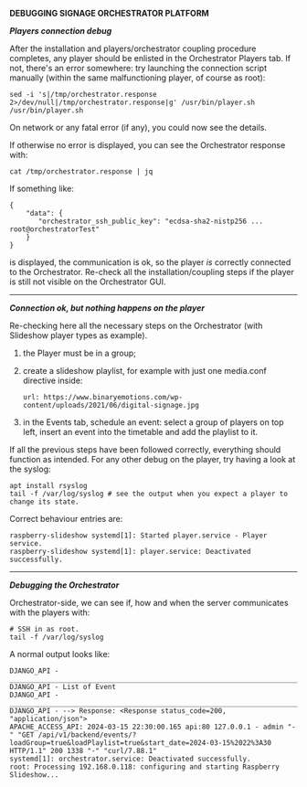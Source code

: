 **DEBUGGING SIGNAGE ORCHESTRATOR PLATFORM** 

***Players connection debug***

After the installation and players/orchestrator coupling procedure completes, any player should be enlisted in the Orchestrator Players tab.
If not, there's an error somewhere: try launching the connection script manually (within the same malfunctioning player, of course as root):

    sed -i 's|/tmp/orchestrator.response 2>/dev/null|/tmp/orchestrator.response|g' /usr/bin/player.sh
    /usr/bin/player.sh

On network or any fatal error (if any), you could now see the details.

If otherwise no error is displayed, you can see the Orchestrator response with:

    cat /tmp/orchestrator.response | jq

If something like:

    {
        "data": {
           "orchestrator_ssh_public_key": "ecdsa-sha2-nistp256 ... root@orchestratorTest"
        } 
    }

is displayed, the communication is ok, so the player *is* correctly connected to the Orchestrator. Re-check all the installation/coupling steps if the player is still not visible on the Orchestrator GUI.

------------

***Connection ok, but nothing happens on the player***

Re-checking here all the necessary steps on the Orchestrator (with Slideshow player types as example).
1. the Player must be in a group;
2. create a slideshow playlist, for example with just one media.conf directive inside:

       url: https://www.binaryemotions.com/wp-content/uploads/2021/06/digital-signage.jpg
3. in the Events tab, schedule an event: select a group of players on top left, insert an event into the timetable and add the playlist to it.

If all the previous steps have been followed correctly, everything should function as intended.
For any other debug on the player, try having a look at the syslog:

    apt install rsyslog
    tail -f /var/log/syslog # see the output when you expect a player to change its state.

Correct behaviour entries are:

    raspberry-slideshow systemd[1]: Started player.service - Player service.
    raspberry-slideshow systemd[1]: player.service: Deactivated successfully.

------------

***Debugging the Orchestrator***

Orchestrator-side, we can see if, how and when the server communicates with the players with:

    # SSH in as root.
    tail -f /var/log/syslog

A normal output looks like:

    DJANGO_API - ________________________________________________________________________________
    DJANGO_API - List of Event
    DJANGO_API - ________________________________________________________________________________
    DJANGO_API - --> Response: <Response status_code=200, "application/json">
    APACHE_ACCESS_API: 2024-03-15 22:30:00.165 api:80 127.0.0.1 - admin "-" "GET /api/v1/backend/events/?loadGroup=true&loadPlaylist=true&start_date=2024-03-15%2022%3A30 HTTP/1.1" 200 1338 "-" "curl/7.88.1"
    systemd[1]: orchestrator.service: Deactivated successfully.
    root: Processing 192.168.0.118: configuring and starting Raspberry Slideshow...
